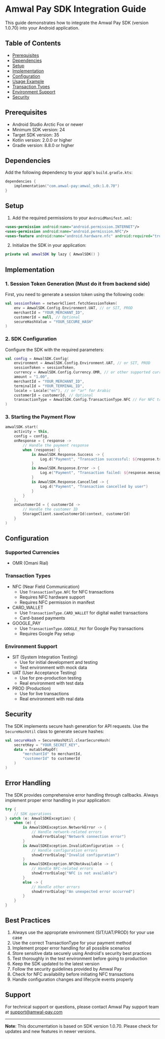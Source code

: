 # Amwal Pay SDK Integration Guide

This guide demonstrates how to integrate the Amwal Pay SDK (version 1.0.70) into your Android application.

## Table of Contents
- [Prerequisites](#prerequisites)
- [Dependencies](#dependencies)
- [Setup](#setup)
- [Implementation](#implementation)
- [Configuration](#configuration)
- [Usage Example](#usage-example)
- [Transaction Types](#transaction-types)
- [Environment Support](#environment-support)
- [Security](#security)

## Prerequisites

- Android Studio Arctic Fox or newer
- Minimum SDK version: 24
- Target SDK version: 35
- Kotlin version: 2.0.0 or higher
- Gradle version: 8.8.0 or higher

## Dependencies

Add the following dependency to your app's `build.gradle.kts`:

```kotlin
dependencies {
    implementation("com.amwal-pay:amwal_sdk:1.0.70")
}
```

## Setup

1. Add the required permissions to your `AndroidManifest.xml`:

```xml
<uses-permission android:name="android.permission.INTERNET"/>
<uses-permission android:name="android.permission.NFC"/>
<uses-feature android:name="android.hardware.nfc" android:required="true"/>
```

2. Initialize the SDK in your application:

```kotlin
private val amwalSDK by lazy { AmwalSDK() }
```

## Implementation

### 1. Session Token Generation (Must do it from backend side)

First, you need to generate a session token using the following code:

```kotlin
val sessionToken = networkClient.fetchSessionToken(
    env = AmwalSDK.Config.Environment.UAT, // or SIT, PROD
    merchantId = "YOUR_MERCHANT_ID",
    customerId = null, // Optional
    secureHashValue = "YOUR_SECURE_HASH"
)
```

### 2. SDK Configuration

Configure the SDK with the required parameters:

```kotlin
val config = AmwalSDK.Config(
    environment = AmwalSDK.Config.Environment.UAT, // or SIT, PROD
    sessionToken = sessionToken,
    currency = AmwalSDK.Config.Currency.OMR, // or other supported currencies
    amount = "1.00",
    merchantId = "YOUR_MERCHANT_ID",
    terminalId = "YOUR_TERMINAL_ID",
    locale = Locale("en"), // or "ar" for Arabic
    customerId = customerId, // Optional
    transactionType = AmwalSDK.Config.TransactionType.NFC // For NFC transactions
)
```

### 3. Starting the Payment Flow

```kotlin
amwalSDK.start(
    activity = this,
    config = config,
    onResponse = { response ->
        // Handle the payment response
        when (response) {
            is AmwalSDK.Response.Success -> {
                Log.d("Payment", "Transaction successful: ${response.transactionId}")
            }
            is AmwalSDK.Response.Error -> {
                Log.e("Payment", "Transaction failed: ${response.message}")
            }
            is AmwalSDK.Response.Cancelled -> {
                Log.d("Payment", "Transaction cancelled by user")
            }
        }
    },
    onCustomerId = { customerId ->
        // Handle the customer ID
        StorageClient.saveCustomerId(context, customerId)
    }
)
```

## Configuration

### Supported Currencies
- OMR (Omani Rial)

### Transaction Types
- NFC (Near Field Communication)
  - Use `TransactionType.NFC` for NFC transactions
  - Requires NFC hardware support
  - Requires NFC permission in manifest
- CARD_WALLET
  - Use `TransactionType.CARD_WALLET` for digital wallet transactions
  - Card-based payments
- GOOGLE_PAY
  - Use `TransactionType.GOOGLE_PAY` for Google Pay transactions
  - Requires Google Pay setup

### Environment Support
- SIT (System Integration Testing)
  - Use for initial development and testing
  - Test environment with mock data
- UAT (User Acceptance Testing)
  - Use for pre-production testing
  - Real environment with test data
- PROD (Production)
  - Use for live transactions
  - Real environment with real data

## Security

The SDK implements secure hash generation for API requests. Use the `SecureHashUtil` class to generate secure hashes:

```kotlin
val secureHash = SecureHashUtil.clearSecureHash(
    secretKey = "YOUR_SECRET_KEY",
    data = mutableMapOf(
        "merchantId" to merchantId,
        "customerId" to customerId
    )
)
```

## Error Handling

The SDK provides comprehensive error handling through callbacks. Always implement proper error handling in your application:

```kotlin
try {
    // SDK operations
} catch (e: AmwalSDKException) {
    when (e) {
        is AmwalSDKException.NetworkError -> {
            // Handle network-related errors
            showErrorDialog("Network connection error")
        }
        is AmwalSDKException.InvalidConfiguration -> {
            // Handle configuration errors
            showErrorDialog("Invalid configuration")
        }
        is AmwalSDKException.NFCNotAvailable -> {
            // Handle NFC-related errors
            showErrorDialog("NFC is not available")
        }
        else -> {
            // Handle other errors
            showErrorDialog("An unexpected error occurred")
        }
    }
}
```

## Best Practices

1. Always use the appropriate environment (SIT/UAT/PROD) for your use case
2. Use the correct TransactionType for your payment method
3. Implement proper error handling for all possible scenarios
4. Store sensitive data securely using Android's security best practices
5. Test thoroughly in the test environment before going to production
6. Keep the SDK updated to the latest version
7. Follow the security guidelines provided by Amwal Pay
8. Check for NFC availability before initiating NFC transactions
9. Handle configuration changes and lifecycle events properly

## Support

For technical support or questions, please contact Amwal Pay support team at support@amwal-pay.com

---

**Note**: This documentation is based on SDK version 1.0.70. Please check for updates and new features in newer versions. 